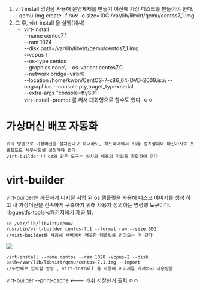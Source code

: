 
1. virt install 명령을 사용해 운영체제를 만들기 이전에 가상 디스크를 만들어야 한다.
	   - qemu-img create -f raw -o size=10G /var/lib/libvirt/qemu/centos7_1.img
 2. 그 후, virt-install 을 실행(예시)
    - virt-install \
      --name centos7_1 \
      --ram 1024 \
      --disk path=/var/lib/libvirt/qemu/centos7_1.img\
       --vcpus 1 \
    --os-type centos \
    --graphics none\ 
    --os-variant centos7.0 \
    --network bridge=virbr0 \
    --location /home/kwon/CentOS-7-x86_64-DVD-2009.iso\ 
	-- nographics
    --console pty,traget_type=serial\
	--extra-args "console=ttyS0" \
virt-install -prompt 를 써서 대화형으로 할수도 있다. ㅇㅇ
# 가상머신 배포 자동화
	위의 방법으로 가상머신을 설치한다고 하더라도, 하드웨어에서 os를 설치할때와 마찬가지로 프롬프트로 세부사항을 설정해야 한다.
	virt-builder 나 oz와 같은 도구는 설치와 배포의 작업을 결합하여 준다


# virt-builder 
virt-builder는 깨끗하게 디지털 서명 된 os 템플릿을 사용해 디스크 이미지를 생성 하고 새 가상머신을 신속하게 구축하기 위해 사용자 정의하는 명령행 도구이다.
libguestfs-tools-c패키지에서 제공 됨.

```
cd /var/lib/libvirt/qemu/ 
/usr/bin/virt-builder centos-7.1 --format raw --size 50G
//virt-builder를 사용해 서버에서 깨끗한 템플릿을 받아오는 거 같다 
```
![](https://i.imgur.com/iOuJe7n.png)
```
virt-install --name centos --ram 1028 -vcpus=2 --disk path=/var/lib/libvirt/qemu/centos-7.1.img --import 
//두번째로 입력할 명령 , virt-install 을 사용해 이미지를 가져와서 다운받음 
```


virt-builder --print-cache <--- 캐쉬 저장한거 출력 ㅇㅇ
